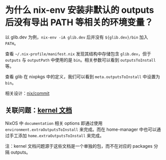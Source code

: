 # 为什么 nix-env 安装非默认的 outputs 后没有导出 PATH 等相关的环境变量？

以 glib.dev 为例，`nix-env -iA glib.dev` 后并没有 `${glib.dev}/bin` 加入 `PATH`。

查看 `~/.nix-profile/manifest.nix` 发现其结构中存储包含 `glib.dev`，但于 `outputs` 与 `outputPath` 中使用的是 `bin`。相关参数可以看到 `outputsToInstall` 等。

查看 glib 在 nixpkgs 中的定义，我们可以看到 `meta.outputsToInstall` 中设置为 `bin`。

相关设计：[nix/commit](https://github.com/NixOS/nix/commit/9504bcf03c10b0e146b2969e1a2bcb279ee6c3d8)

## 关联问题：[kernel 文档](where-to-find-doc-for-kernel.md)

NixOS 中 `documentation` 相关 options 即通过使用 `environment.extraOutputsToInstall` 来完成。而在 home-manager 中也可以通过手工添加 `home.extraOutputsToInstall` 来完成。

注：kernel 文档问题源于这些文档是一个单独的包，而不在对应的 packages 分隔 outputs。
